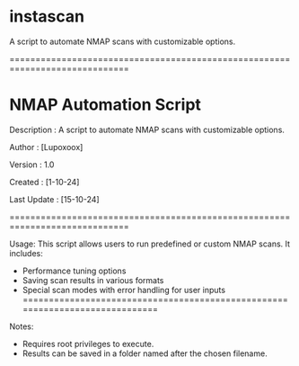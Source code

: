 # instascan
A script to automate NMAP scans with customizable options.

 =============================================================================
 
  NMAP Automation Script
=============================================================================
 
  Description : A script to automate NMAP scans with customizable options.

  Author      : [Lupoxoox]

  Version     : 1.0

  Created     : [1-10-24]

  Last Update : [15-10-24]
 
 =============================================================================
  
  Usage:
  This script allows users to run predefined or custom NMAP scans. It includes:
   - Performance tuning options
   - Saving scan results in various formats
   - Special scan modes with error handling for user inputs
 =============================================================================
 
  Notes:
  - Requires root privileges to execute.
  - Results can be saved in a folder named after the chosen filename.
